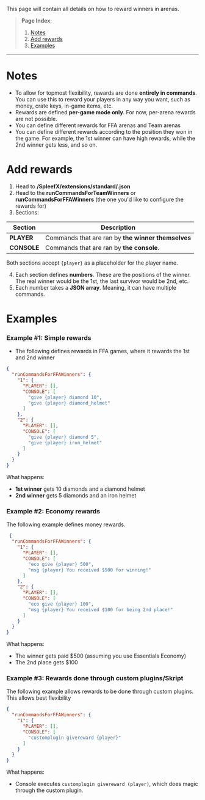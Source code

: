 This page will contain all details on how to reward winners in arenas.

> **Page Index**:
> 1. [Notes](https://github.com/SpleefX/SpleefX/wiki/Rewards#notes)
> 2. [Add rewards](https://github.com/SpleefX/SpleefX/wiki/Rewards#add-rewards)
> 3. [Examples](https://github.com/SpleefX/SpleefX/wiki/Rewards#examples)
---

# Notes
 - To allow for topmost flexibility, rewards are done **entirely in commands**. You can use this to reward your players in any way you want, such as money, crate keys, in-game items, etc.
 - Rewards are defined **per-game mode only**. For now, per-arena rewards are not possible.
 - You can define different rewards for FFA arenas and Team arenas 
 - You can define different rewards according to the position they won in the game. For example, the 1st winner can have high rewards, while the 2nd winner gets less, and so on.

# Add rewards
1. Head to **/SpleefX/extensions/standard/<mode>.json**
2. Head to the **runCommandsForTeamWinners** or **runCommandsForFFAWinners** (the one you'd like to configure the rewards for)
3. Sections:

| Section | Description |
|--|--|
| **PLAYER** | Commands that are ran by **the winner themselves** |
| **CONSOLE** | Commands that are ran by **the console**. |
Both  sections accept `{player}` as a placeholder for the player name.

4. Each section defines **numbers**. These are the positions of the winner. The real winner would be the 1st, the last survivor would be 2nd, etc.
5.  Each number takes a **JSON array**. Meaning, it can have multiple commands. 

# Examples

### Example \#1: Simple rewards
 - The following defines rewards in FFA games, where it rewards the 1st and 2nd winner
```json
{
  "runCommandsForFFAWinners": {
    "1": {
      "PLAYER": [],
      "CONSOLE": [
        "give {player} diamond 10",
        "give {player} diamond_helmet"
      ]
    },
    "2": { 
      "PLAYER": [],
      "CONSOLE": [
        "give {player} diamond 5",
        "give {player} iron_helmet"
      ]
    }
  }
}
```
What happens:
 - **1st winner** gets 10 diamonds and a diamond helmet
 - **2nd winner** gets 5 diamonds and an iron helmet

### Example \#2: Economy rewards
The following example defines money rewards.
```json
 {
  "runCommandsForFFAWinners": {
    "1": {
      "PLAYER": [],
      "CONSOLE": [
        "eco give {player} 500",
        "msg {player} You received $500 for winning!"
      ]
    },
    "2": {
      "PLAYER": [],
      "CONSOLE": [
        "eco give {player} 100",
        "msg {player} You received $100 for being 2nd place!"
      ]
    }
  }
}
```
What happens:
 - The winner gets paid $500 (assuming you use Essentials Economy)
 - The 2nd place gets $100

### Example \#3: Rewards done through custom plugins/Skript
The following example allows rewards to be done through custom plugins. This allows best flexibility
```json
{
  "runCommandsForFFAWinners": {
    "1": {
      "PLAYER": [],
      "CONSOLE": [
        "customplugin givereward {player}"
      ]
    }
  }
}
```
What happens:
 - Console executes `customplugin givereward (player)`, which does magic through the custom plugin.
